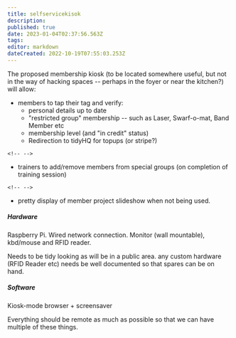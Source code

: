 ```yaml
---
title: selfservicekisok
description: 
published: true
date: 2023-01-04T02:37:56.563Z
tags: 
editor: markdown
dateCreated: 2022-10-19T07:55:03.253Z
---
```


The proposed membership kiosk (to be located somewhere useful, but not in the way of hacking spaces -- perhaps in the foyer or near the kitchen?) will allow:

-   members to tap their tag and verify:
    -   personal details up to date
    -   "restricted group" membership -- such as Laser, Swarf-o-mat, Band Member etc
    -   membership level (and "in credit" status)
    -   Redirection to tidyHQ for topups (or stripe?)

```{=html}
<!-- -->
```
-   trainers to add/remove members from special groups (on completion of training session)

```{=html}
<!-- -->
```
-   pretty display of member project slideshow when not being used.

##### Hardware

Raspberry Pi. Wired network connection. Monitor (wall mountable), kbd/mouse and RFID reader.

Needs to be tidy looking as will be in a public area. any custom hardware (RFID Reader etc) needs be well documented so that spares can be on hand.

##### Software

Kiosk-mode browser + screensaver

Everything should be remote as much as possible so that we can have multiple of these things.
